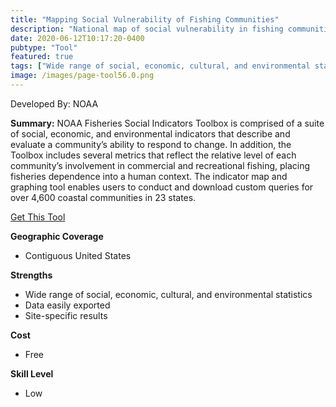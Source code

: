 ```yaml
---
title: "Mapping Social Vulnerability of Fishing Communities"
description: "National map of social vulnerability in fishing communities"
date: 2020-06-12T10:17:20-0400
pubtype: "Tool"
featured: true
tags: ["Wide range of social, economic, cultural, and environmental statistics", "Data easily exported", "Site-specific results"]
image: /images/page-tool56.0.png
---
```

Developed By: NOAA

**Summary:** NOAA Fisheries Social Indicators Toolbox is comprised of a suite of social, economic, and environmental indicators that describe and evaluate a community’s ability to respond to change. In addition, the Toolbox includes several metrics that reflect the relative level of each community’s involvement in commercial and recreational fishing, placing fisheries dependence into a human context. The indicator map and graphing tool enables users to conduct and download custom queries for over 4,600 coastal communities in 23 states.

<a href="https://www.st.nmfs.noaa.gov/humandimensions/social-indicators/map
" target="_blank">Get This Tool</a>

__**Geographic Coverage**__
- Contiguous United States

__**Strengths**__
-  Wide range of social, economic, cultural, and environmental statistics
-   Data easily exported
-   Site-specific results

__**Cost**__
- Free

__**Skill Level**__
- Low
